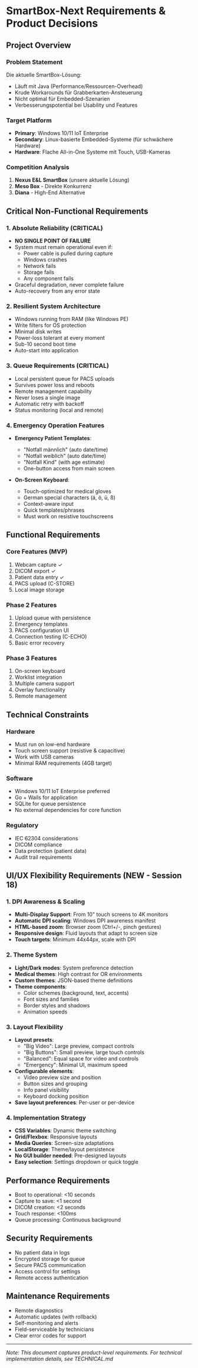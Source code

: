 # SmartBox-Next Requirements & Product Decisions

## Project Overview

### Problem Statement
Die aktuelle SmartBox-Lösung:
- Läuft mit Java (Performance/Ressourcen-Overhead)
- Krude Workarounds für Grabberkarten-Ansteuerung
- Nicht optimal für Embedded-Szenarien
- Verbesserungspotential bei Usability und Features

### Target Platform
- **Primary**: Windows 10/11 IoT Enterprise
- **Secondary**: Linux-basierte Embedded-Systeme (für schwächere Hardware)
- **Hardware**: Flache All-in-One Systeme mit Touch, USB-Kameras

### Competition Analysis
1. **Nexus E&L SmartBox** (unsere aktuelle Lösung)
2. **Meso Box** - Direkte Konkurrenz
3. **Diana** - High-End Alternative

## Critical Non-Functional Requirements

### 1. Absolute Reliability (**CRITICAL**)
- **NO SINGLE POINT OF FAILURE**
- System must remain operational even if:
  - Power cable is pulled during capture
  - Windows crashes
  - Network fails
  - Storage fails
  - Any component fails
- Graceful degradation, never complete failure
- Auto-recovery from any error state

### 2. Resilient System Architecture
- Windows running from RAM (like Windows PE)
- Write filters for OS protection
- Minimal disk writes
- Power-loss tolerant at every moment
- Sub-10 second boot time
- Auto-start into application

### 3. Queue Requirements (**CRITICAL**)
- Local persistent queue for PACS uploads
- Survives power loss and reboots
- Remote management capability
- Never loses a single image
- Automatic retry with backoff
- Status monitoring (local and remote)

### 4. Emergency Operation Features
- **Emergency Patient Templates**:
  - "Notfall männlich" (auto date/time)
  - "Notfall weiblich" (auto date/time)  
  - "Notfall Kind" (with age estimate)
  - One-button access from main screen
  
- **On-Screen Keyboard**:
  - Touch-optimized for medical gloves
  - German special characters (ä, ö, ü, ß)
  - Context-aware input
  - Quick templates/phrases
  - Must work on resistive touchscreens

## Functional Requirements

### Core Features (MVP)
1. Webcam capture ✓
2. DICOM export ✓
3. Patient data entry ✓
4. PACS upload (C-STORE)
5. Local image storage

### Phase 2 Features
1. Upload queue with persistence
2. Emergency templates
3. PACS configuration UI
4. Connection testing (C-ECHO)
5. Basic error recovery

### Phase 3 Features
1. On-screen keyboard
2. Worklist integration
3. Multiple camera support
4. Overlay functionality
5. Remote management

## Technical Constraints

### Hardware
- Must run on low-end hardware
- Touch screen support (resistive & capacitive)
- Work with USB cameras
- Minimal RAM requirements (4GB target)

### Software
- Windows 10/11 IoT Enterprise preferred
- Go + Wails for application
- SQLite for queue persistence
- No external dependencies for core function

### Regulatory
- IEC 62304 considerations
- DICOM compliance
- Data protection (patient data)
- Audit trail requirements

## UI/UX Flexibility Requirements (**NEW - Session 18**)

### 1. DPI Awareness & Scaling
- **Multi-Display Support**: From 10" touch screens to 4K monitors
- **Automatic DPI scaling**: Windows DPI awareness manifest
- **HTML-based zoom**: Browser zoom (Ctrl+/-, pinch gestures)
- **Responsive design**: Fluid layouts that adapt to screen size
- **Touch targets**: Minimum 44x44px, scale with DPI

### 2. Theme System
- **Light/Dark modes**: System preference detection
- **Medical themes**: High contrast for OR environments
- **Custom themes**: JSON-based theme definitions
- **Theme components**:
  - Color schemes (background, text, accents)
  - Font sizes and families
  - Border styles and shadows
  - Animation speeds

### 3. Layout Flexibility
- **Layout presets**:
  - "Big Video": Large preview, compact controls
  - "Big Buttons": Small preview, large touch controls
  - "Balanced": Equal space for video and controls
  - "Emergency": Minimal UI, maximum speed
- **Configurable elements**:
  - Video preview size and position
  - Button sizes and grouping
  - Info panel visibility
  - Keyboard docking position
- **Save layout preferences**: Per-user or per-device

### 4. Implementation Strategy
- **CSS Variables**: Dynamic theme switching
- **Grid/Flexbox**: Responsive layouts
- **Media Queries**: Screen-size adaptations
- **LocalStorage**: Theme/layout persistence
- **No GUI builder needed**: Pre-designed layouts
- **Easy selection**: Settings dropdown or quick toggle

## Performance Requirements
- Boot to operational: <10 seconds
- Capture to save: <1 second
- DICOM creation: <2 seconds
- Touch response: <100ms
- Queue processing: Continuous background

## Security Requirements
- No patient data in logs
- Encrypted storage for queue
- Secure PACS communication
- Access control for settings
- Remote access authentication

## Maintenance Requirements
- Remote diagnostics
- Automatic updates (with rollback)
- Self-monitoring and alerts
- Field-serviceable by technicians
- Clear error codes for support

---
*Note: This document captures product-level requirements. For technical implementation details, see TECHNICAL.md*